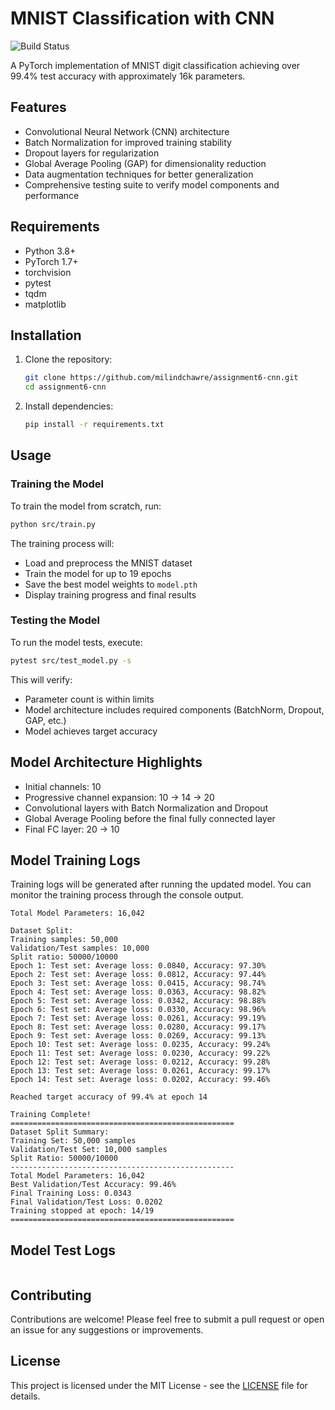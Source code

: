 # MNIST Classification with CNN

![Build Status](https://github.com/milindchawre/assignment6-cnn/actions/workflows/ml-pipeline.yml/badge.svg)

A PyTorch implementation of MNIST digit classification achieving over 99.4% test accuracy with approximately 16k parameters.

## Features
- Convolutional Neural Network (CNN) architecture
- Batch Normalization for improved training stability
- Dropout layers for regularization
- Global Average Pooling (GAP) for dimensionality reduction
- Data augmentation techniques for better generalization
- Comprehensive testing suite to verify model components and performance

## Requirements
- Python 3.8+
- PyTorch 1.7+
- torchvision
- pytest
- tqdm
- matplotlib

## Installation
1. Clone the repository:
   ```bash
   git clone https://github.com/milindchawre/assignment6-cnn.git
   cd assignment6-cnn
   ```

2. Install dependencies:
   ```bash
   pip install -r requirements.txt
   ```

## Usage

### Training the Model
To train the model from scratch, run:
```bash
python src/train.py
```
The training process will:
- Load and preprocess the MNIST dataset
- Train the model for up to 19 epochs
- Save the best model weights to `model.pth`
- Display training progress and final results

### Testing the Model
To run the model tests, execute:
```bash
pytest src/test_model.py -s
```
This will verify:
- Parameter count is within limits
- Model architecture includes required components (BatchNorm, Dropout, GAP, etc.)
- Model achieves target accuracy

## Model Architecture Highlights
- Initial channels: 10
- Progressive channel expansion: 10 → 14 → 20
- Convolutional layers with Batch Normalization and Dropout
- Global Average Pooling before the final fully connected layer
- Final FC layer: 20 → 10

## Model Training Logs
Training logs will be generated after running the updated model. You can monitor the training process through the console output.
```
Total Model Parameters: 16,042

Dataset Split:
Training samples: 50,000
Validation/Test samples: 10,000
Split ratio: 50000/10000
Epoch 1: Test set: Average loss: 0.0840, Accuracy: 97.30%
Epoch 2: Test set: Average loss: 0.0812, Accuracy: 97.44%
Epoch 3: Test set: Average loss: 0.0415, Accuracy: 98.74%
Epoch 4: Test set: Average loss: 0.0363, Accuracy: 98.82%
Epoch 5: Test set: Average loss: 0.0342, Accuracy: 98.88%
Epoch 6: Test set: Average loss: 0.0330, Accuracy: 98.96%
Epoch 7: Test set: Average loss: 0.0261, Accuracy: 99.19%
Epoch 8: Test set: Average loss: 0.0280, Accuracy: 99.17%
Epoch 9: Test set: Average loss: 0.0269, Accuracy: 99.13%
Epoch 10: Test set: Average loss: 0.0235, Accuracy: 99.24%
Epoch 11: Test set: Average loss: 0.0230, Accuracy: 99.22%
Epoch 12: Test set: Average loss: 0.0212, Accuracy: 99.28%
Epoch 13: Test set: Average loss: 0.0261, Accuracy: 99.17%
Epoch 14: Test set: Average loss: 0.0202, Accuracy: 99.46%

Reached target accuracy of 99.4% at epoch 14

Training Complete!
==================================================
Dataset Split Summary:
Training Set: 50,000 samples
Validation/Test Set: 10,000 samples
Split Ratio: 50000/10000
--------------------------------------------------
Total Model Parameters: 16,042
Best Validation/Test Accuracy: 99.46%
Final Training Loss: 0.0343
Final Validation/Test Loss: 0.0202
Training stopped at epoch: 14/19
==================================================
```

## Model Test Logs
```

```

## Contributing
Contributions are welcome! Please feel free to submit a pull request or open an issue for any suggestions or improvements.

## License
This project is licensed under the MIT License - see the [LICENSE](LICENSE) file for details.
